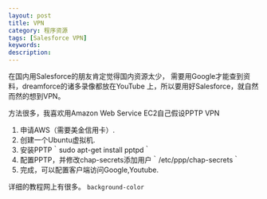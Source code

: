 ```yaml
---
layout: post
title: VPN
category: 程序资源
tags: [Salesforce VPN] 
keywords: 
description: 
---
```


在国内用Salesforce的朋友肯定觉得国内资源太少，
需要用Google才能查到资料，dreamforce的诸多录像都放在YouTube
上，所以要用好Salesforce，就自然而然的想到VPN。

方法很多，我喜欢用Amazon Web Service EC2自己假设PPTP VPN

1. 申请AWS（需要美金信用卡）.
2. 创建一个Ubuntu虚拟机.
3. 安装PPTP｀sudo apt-get install pptpd｀
4. 配置PPTP，并修改chap-secrets添加用户｀/etc/ppp/chap-secrets｀
5. 完成，可以配置客户端访问Google,Youtube.

详细的教程网上有很多。
`background-color`